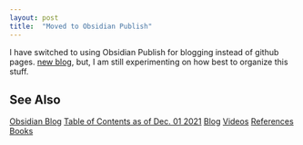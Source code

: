 ```yaml
---
layout: post
title:  "Moved to Obsidian Publish"
---
```


I have switched to using Obsidian Publish for blogging instead of github pages.  [new blog](https://publish.obsidian.md/programmingsimplicity/), but, I am still experimenting on how best to organize this stuff.

## See Also

[Obsidian Blog]( https://publish.obsidian.md/programmingsimplicity/)
[Table of Contents as of Dec. 01 2021](https://guitarvydas.github.io/2021/12/10/Table-of-Contents-Dec-01-2021.html)
[Blog](https://guitarvydas.github.io)
[Videos](https://www.youtube.com/channel/UC9EJr0nKHwadbHUtc5zHdmQ/videos)
[References](https://guitarvydas.github.io/2021/01/14/References.html)
[Books](https://leanpub.com/u/paul-tarvydas.html)

<script src="https://utteranc.es/client.js" 
        repo="guitarvydas/guitarvydas.github.io" 
        issue-term="pathname" 
        theme="github-light" 
        crossorigin="anonymous" > 
</script> 
